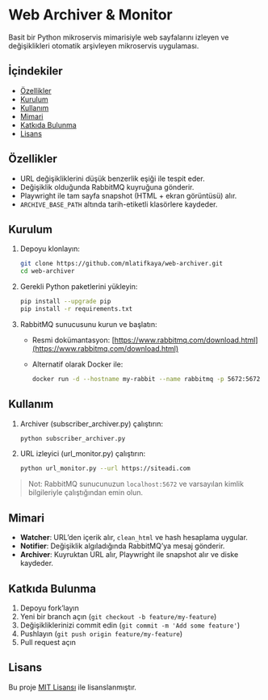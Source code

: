 # Web Archiver & Monitor

Basit bir Python mikroservis mimarisiyle web sayfalarını izleyen ve değişiklikleri otomatik arşivleyen mikroservis uygulaması.

## İçindekiler

* [Özellikler](#özellikler)
* [Kurulum](#kurulum)
* [Kullanım](#kullanım)
* [Mimari](#mimari)
* [Katkıda Bulunma](#katkıda-bulunma)
* [Lisans](#lisans)

## Özellikler

* URL değişikliklerini düşük benzerlik eşiği ile tespit eder.
* Değişiklik olduğunda RabbitMQ kuyruğuna gönderir.
* Playwright ile tam sayfa snapshot (HTML + ekran görüntüsü) alır.
* `ARCHIVE_BASE_PATH` altında tarih-etiketli klasörlere kaydeder.

## Kurulum

1. Depoyu klonlayın:

   ```bash
   git clone https://github.com/mlatifkaya/web-archiver.git
   cd web-archiver
   ```
2. Gerekli Python paketlerini yükleyin:

   ```bash
   pip install --upgrade pip
   pip install -r requirements.txt
   ```
3. RabbitMQ sunucusunu kurun ve başlatın:

   * Resmi dokümantasyon: [https://www.rabbitmq.com/download.html](https://www.rabbitmq.com/download.html)
   * Alternatif olarak Docker ile:

     ```bash
     docker run -d --hostname my-rabbit --name rabbitmq -p 5672:5672 -p 15672:15672 rabbitmq:3-management
     ```

## Kullanım

1. Archiver (subscriber\_archiver.py) çalıştırın:

   ```bash
   python subscriber_archiver.py
   ```
2. URL izleyici (url\_monitor.py) çalıştırın:

   ```bash
   python url_monitor.py --url https://siteadi.com
   ```

> Not: RabbitMQ sunucunuzun `localhost:5672` ve varsayılan kimlik bilgileriyle çalıştığından emin olun.

## Mimari

* **Watcher**: URL’den içerik alır, `clean_html` ve hash hesaplama uygular.
* **Notifier**: Değişiklik algıladığında RabbitMQ’ya mesaj gönderir.
* **Archiver**: Kuyruktan URL alır, Playwright ile snapshot alır ve diske kaydeder.

## Katkıda Bulunma

1. Depoyu fork’layın
2. Yeni bir branch açın (`git checkout -b feature/my-feature`)
3. Değişikliklerinizi commit edin (`git commit -m 'Add some feature'`)
4. Pushlayın (`git push origin feature/my-feature`)
5. Pull request açın

## Lisans

Bu proje [MIT Lisansı](LICENSE) ile lisanslanmıştır.


